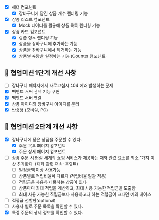 - [x] 헤더 컴포넌트
  - [x] 장바구니에 담긴 상품 개수 렌더링 기능
- [x] 상품 리스트 컴포넌트
  - [x] Mock 데이터를 활용해 상품 목록 렌더링 기능
- [x] 상품 카드 컴포넌트
  - [x] 상품 정보 렌더링 기능
  - [x] 상품을 장바구니에 추가하는 기능
  - [x] 상품을 장바구니에서 제거하는 기능
  - [x] 상품별 수량을 설정하는 기능 (Counter 컴포넌트)

## 👊 협업미션 1단계 개선 사항

- [ ] 장바구니 페이지에서 새로고침시 404 에러 발생하는 문제
- [x] 백엔드 서버 선택 기능 구현
- [x] 백엔드 서버 연결
- [x] 상품 아이디와 장바구니 아이디를 분리
- [x] 반응형 (모바일, PC)

## 👊 협업미션 2단계 개선 사항

- [x] 장바구니에 담은 상품을 주문할 수 있다.
  - [x] 주문 목록 페이지 컴포넌트
  - [x] 주문 상세 페이지 컴포넌트
- [ ] 상품 주문 시 현실 세계의 쇼핑 서비스가 제공하는 재화 관련 요소를 최소 1가지 이상 추가한다. (재화 관련 요소: 포인트)
  - [ ] 일정금액 이상 사용가능
  - [ ] 상품별로 적립비율이 다르다 (적립비율 일괄 적용)
  - [ ] 적립금을 사용하지 못하는 상품이 있다
  - [ ] 상품마다 최대 적립을 계산하고, 최대 사용 가능한 적립금을 도출함
  - [ ] 최대 사용 가능한 적립금보다 사용하고자 하는 적립금이 크다면 예외 케이스
- [ ] 적립금 선할인(optional)
- [ ] 사용자 별로 주문 목록을 확인할 수 있다.
- [x] 특정 주문의 상세 정보를 확인할 수 있다.
